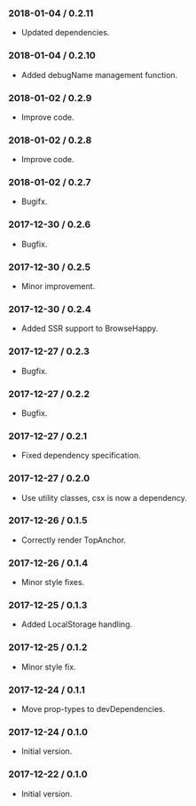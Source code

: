 ### 2018-01-04 / 0.2.11

* Updated dependencies.

### 2018-01-04 / 0.2.10

* Added debugName management function.

### 2018-01-02 / 0.2.9

* Improve code.

### 2018-01-02 / 0.2.8

* Improve code.

### 2018-01-02 / 0.2.7

* Bugifx.

### 2017-12-30 / 0.2.6

* Bugfix.

### 2017-12-30 / 0.2.5

* Minor improvement.

### 2017-12-30 / 0.2.4

* Added SSR support to BrowseHappy.

### 2017-12-27 / 0.2.3

* Bugfix.

### 2017-12-27 / 0.2.2

* Bugfix.

### 2017-12-27 / 0.2.1

* Fixed dependency specification.

### 2017-12-27 / 0.2.0

* Use utility classes, csx is now a dependency.

### 2017-12-26 / 0.1.5

* Correctly render TopAnchor.

### 2017-12-26 / 0.1.4

* Minor style fixes.

### 2017-12-25 / 0.1.3

* Added LocalStorage handling.

### 2017-12-25 / 0.1.2

* Minor style fix.

### 2017-12-24 / 0.1.1

* Move prop-types to devDependencies.

### 2017-12-24 / 0.1.0

* Initial version.

### 2017-12-22 / 0.1.0

* Initial version.
